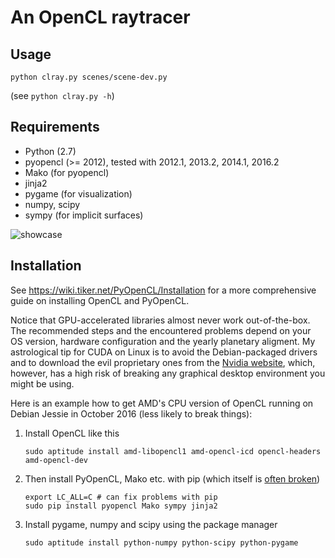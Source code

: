 An OpenCL raytracer
===================

Usage
-------------
	python clray.py scenes/scene-dev.py

(see `python clray.py -h`)

Requirements
-------------
 * Python (2.7)
 * pyopencl (>= 2012), tested with 2012.1, 2013.2, 2014.1, 2016.2
 * Mako (for pyopencl)
 * jinja2
 * pygame (for visualization)
 * numpy, scipy
 * sympy (for implicit surfaces)

![showcase](http://i.imgur.com/FWbXG91.png "Example output")

Installation
------------

See https://wiki.tiker.net/PyOpenCL/Installation for a more comprehensive
guide on installing OpenCL and PyOpenCL.

Notice that GPU-accelerated libraries almost never work out-of-the-box.
The recommended steps and the encountered problems depend on your OS version,
hardware configuration and the yearly planetary aligment. My astrological tip
for CUDA on Linux is to avoid the Debian-packaged drivers and to download the
evil proprietary ones from the [Nvidia website](http://www.nvidia.com/object/unix.html),
which, however, has a high risk of breaking any graphical desktop environment
you might be using.

Here is an example how to get AMD's CPU version of OpenCL running on Debian
Jessie in October 2016 (less likely to break things):

 1. Install OpenCL like this

        sudo aptitude install amd-libopencl1 amd-opencl-icd opencl-headers amd-opencl-dev

 2. Then install PyOpenCL, Mako etc. with pip (which itself is [often broken](http://stackoverflow.com/questions/39882200/pip-error-after-upgrading-pip-scrapy-by-pip-install-upgrade/40056431#40056431))

        export LC_ALL=C # can fix problems with pip
        sudo pip install pyopencl Mako sympy jinja2
         
 3. Install pygame, numpy and scipy using the package manager

        sudo aptitude install python-numpy python-scipy python-pygame

